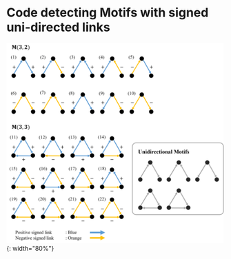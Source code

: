 # Code detecting Motifs with signed uni-directed links

![Motifs](images/motifs.png){: width="80%"}

